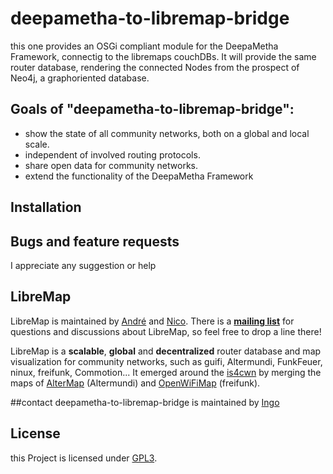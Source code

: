 deepametha-to-libremap-bridge
=============================

this one provides an OSGi compliant module for the DeepaMetha Framework, connectig to the libremaps couchDBs.
It will provide the same router database, rendering the connected Nodes from the prospect of Neo4j, a graphoriented database.

## Goals of "deepametha-to-libremap-bridge":
* show the state of all community networks, both on a global and local scale.
* independent of involved routing protocols.
* share open data for community networks.
* extend the functionality of the DeepaMetha Framework


## Installation


## Bugs and feature requests
I appreciate any suggestion or help 

## LibreMap

LibreMap is maintained by [André](https://github.com/andrenarchy) and [Nico](https://github.com/nicoechaniz). There is a **[mailing list](http://lists.libremap.net/mailman/listinfo/discussion)** for questions and discussions about LibreMap, so feel free to drop a line there!

LibreMap is a **scalable**, **global** and **decentralized** router database and map visualization for community networks, such as guifi, Altermundi, FunkFeuer, ninux, freifunk, Commotion... It emerged around the [is4cwn](http://2013.wirelesssummit.org/) by merging the maps of [AlterMap](https://colectivo.altermundi.net/projects/altermap) (Altermundi) and [OpenWiFiMap](https://github.com/freifunk/openwifimap-html5) (freifunk).


##contact
deepametha-to-libremap-bridge is maintained by [Ingo](https://github.com/IngoGaucho)

## License

this Project is licensed under [GPL3](LICENSE).

